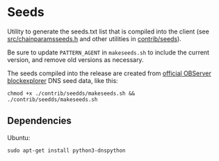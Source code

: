 # Seeds

Utility to generate the seeds.txt list that is compiled into the client
(see [src/chainparamsseeds.h](/src/chainparamsseeds.h) and other utilities in [contrib/seeds](/contrib/seeds)).

Be sure to update `PATTERN_AGENT` in `makeseeds.sh` to include the current version,
and remove old versions as necessary.

The seeds compiled into the release are created from [official OBServer blockexplorer](https://explorer.obsr.org/) DNS seed data, like this:

    chmod +x ./contrib/seedds/makeseeds.sh && ./contrib/seedds/makeseeds.sh

## Dependencies

Ubuntu:

    sudo apt-get install python3-dnspython
